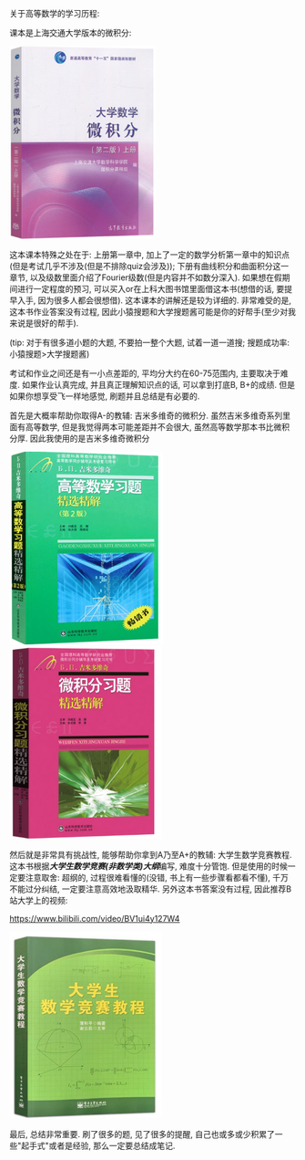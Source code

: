 关于高等数学的学习历程:

课本是上海交通大学版本的微积分: 

<img src="img/4.png" alt="image" style="zoom:33%;" />

这本课本特殊之处在于: 上册第一章中, 加上了一定的数学分析第一章中的知识点(但是考试几乎不涉及(但是不排除quiz会涉及)); 下册有曲线积分和曲面积分这一章节, 以及级数里面介绍了Fourier级数(但是内容并不如数分深入). 如果想在假期间进行一定程度的预习, 可以买入or在上科大图书馆里面借这本书(想借的话, 要提早入手, 因为很多人都会很想借). 这本课本的讲解还是较为详细的. 非常难受的是, 这本书作业答案没有过程, 因此小猿搜题和大学搜题酱可能是你的好帮手(至少对我来说是很好的帮手). 

(tip: 对于有很多道小题的大题, 不要拍一整个大题, 试着一道一道搜; 搜题成功率: 小猿搜题>大学搜题酱)

考试和作业之间还是有一小点差距的, 平均分大约在60-75范围内, 主要取决于难度. 如果作业认真完成, 并且真正理解知识点的话, 可以拿到打底B, B+的成绩. 但是如果你想享受飞一样地感觉, 刷题并且总结是有必要的.

首先是大概率帮助你取得A-的教辅: 吉米多维奇的微积分. 虽然吉米多维奇系列里面有高等数学, 但是我觉得两本可能差距并不会很大, 虽然高等数学那本书比微积分厚. 因此我使用的是吉米多维奇微积分

<img src="img/2.png" alt="image" style="zoom:33%;" />

<img src="img/3.png" alt="image" style="zoom:33%;" />

然后就是非常具有挑战性, 能够帮助你拿到A乃至A+的教辅: 大学生数学竞赛教程. 这本书根据***大学生数学竞赛(非数学类)大纲***编写, 难度十分管饱. 但是使用的时候一定要注意取舍: 超纲的, 过程很难看懂的(没错, 书上有一些步骤看都看不懂), 千万不能过分纠结, 一定要注意高效地汲取精华. 另外这本书答案没有过程, 因此推荐B站大学上的视频:

https://www.bilibili.com/video/BV1ui4y127W4

<img src="img/1.png" alt="image" style="zoom:33%;" />

最后, 总结非常重要. 刷了很多的题, 见了很多的提醒, 自己也或多或少积累了一些"起手式"或者是经验, 那么一定要总结成笔记. 









